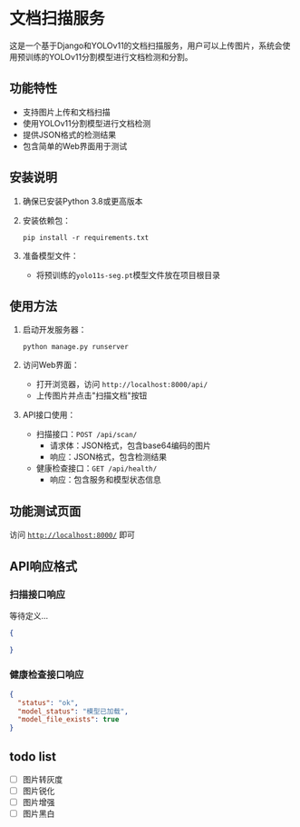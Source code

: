 # 文档扫描服务

这是一个基于Django和YOLOv11的文档扫描服务，用户可以上传图片，系统会使用预训练的YOLOv11分割模型进行文档检测和分割。

## 功能特性

- 支持图片上传和文档扫描
- 使用YOLOv11分割模型进行文档检测
- 提供JSON格式的检测结果
- 包含简单的Web界面用于测试

## 安装说明

1. 确保已安装Python 3.8或更高版本

2. 安装依赖包：
   ```
   pip install -r requirements.txt
   ```

3. 准备模型文件：
   - 将预训练的`yolo11s-seg.pt`模型文件放在项目根目录

## 使用方法

1. 启动开发服务器：
   ```
   python manage.py runserver
   ```

2. 访问Web界面：
   - 打开浏览器，访问 `http://localhost:8000/api/`
   - 上传图片并点击"扫描文档"按钮

3. API接口使用：
   - 扫描接口：`POST /api/scan/`
     - 请求体：JSON格式，包含base64编码的图片
     - 响应：JSON格式，包含检测结果
   - 健康检查接口：`GET /api/health/`
     - 响应：包含服务和模型状态信息

## 功能测试页面

访问 [`http://localhost:8000/`](http://localhost:8000/) 即可

## API响应格式

### 扫描接口响应

等待定义...

```json
{
  
}
```

### 健康检查接口响应
```json
{
  "status": "ok",
  "model_status": "模型已加载",
  "model_file_exists": true
}
```

## todo list

- [ ] 图片转灰度
- [ ] 图片锐化
- [ ] 图片增强
- [ ] 图片黑白